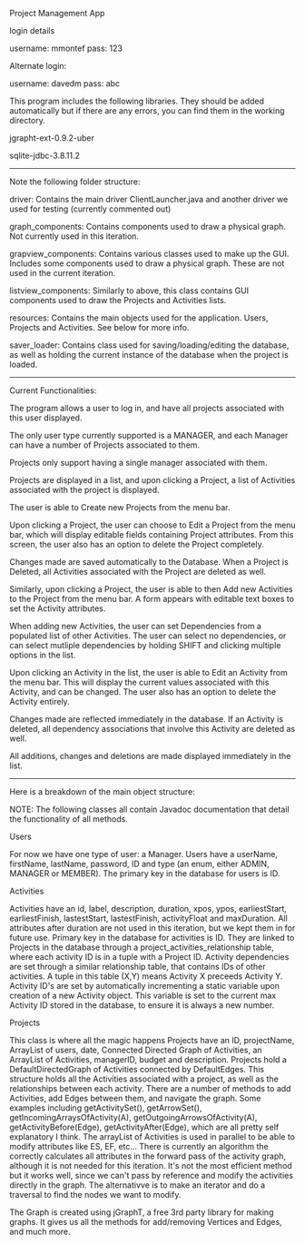 
Project Management App

login details

username: mmontef
pass: 123

Alternate login:

username: davedm
pass: abc

This program includes the following libraries. They should be added automatically but if there are any errors, you can find them in the working directory.

jgrapht-ext-0.9.2-uber

sqlite-jdbc-3.8.11.2


******

Note the following folder structure:

driver: Contains the main driver ClientLauncher.java and another driver we used for testing (currently commented out)

graph_components: Contains components used to draw a physical graph. Not currently used in this iteration.

grapview_components: Contains various classes used to make up the GUI. Includes some components used to draw a physical graph.
These are not used in the current iteration.

listview_components: Similarly to above, this class contains GUI components used to draw the Projects and Activities lists.

resources: Contains the main objects used for the application. Users, Projects and Activities. See below for more info.

saver_loader: Contains class used for saving/loading/editing the database, as well as holding the current instance of the database when the project is loaded.

******

Current Functionalities:

The program allows a user to log in, and have all projects associated with this user displayed.

The only user type currently supported is a MANAGER, and each Manager can have a number of Projects associated to them.

Projects only support having a single manager associated with them.

Projects are displayed in a list, and upon clicking a Project, a list of Activities associated with the project is displayed.

The user is able to Create new Projects from the menu bar. 

Upon clicking a Project, the user can choose to Edit a Project from the menu bar, which will display editable fields containing Project attributes. From this screen, the user also has an option to delete the Project completely.

Changes made are saved automatically to the Database. When a Project is Deleted, all Activities associated with the Project are deleted as well.

Similarly, upon clicking a Project, the user is able to then Add new Activities to the Project from the menu bar. A form appears with editable text boxes to set the Activity attributes.

When adding new Activities, the user can set Dependencies from a populated list of other Activities. The user can select no dependencies, or can select mutliple dependencies by holding SHIFT and clicking multiple options in the list.

Upon clicking an Activity in the list, the user is able to Edit an Activity from the menu bar. This will display the current values associated with this Activity, and can be changed. The user also has an option to delete the Activity entirely.

Changes made are reflected immediately in the database. If an Activity is deleted, all dependency associations that involve this Activity are deleted as well.

All additions, changes and deletions are made displayed immediately in the list.

******

Here is a breakdown of the main object structure:

NOTE: The following classes all contain Javadoc documentation that detail the functionality of all methods.

Users

For now we have one type of user: a Manager.
Users have a userName, firstName, lastName, password, ID and type (an enum, either ADMIN, MANAGER or MEMBER).
The primary key in the database for users is ID.

Activities

Activities have an id, label, description, duration, xpos, ypos, earliestStart, earliestFinish, lastestStart, lastestFinish, activityFloat and maxDuration. All attributes after duration are not used in this iteration, but we kept them in for future use.
Primary key in the database for activities is ID.
They are linked to Projects in the database through a project_activities_relationship table, where each activity ID is in a tuple with a Project ID.
Activity dependencies are set through a similar relationship table, that contains IDs of other activities. A tuple in this table (X,Y) means Activity X preceeds Activity Y.
Activity ID's are set by automatically incrementing a static variable upon creation of a new Activity object.
This variable is set to the current max Activity ID stored in the database, to ensure it is always a new number.

Projects

This class is where all the magic happens
Projects have an ID, projectName, ArrayList of users, date, Connected Directed Graph of Activities, an ArrayList of Activities, managerID, budget and description.
Projects hold a DefaultDirectedGraph of Activities connected by DefaultEdges. This structure holds all the Activities associated with a project, as well as the relationships between each activity.
There are a number of methods to add Activities, add Edges between them, and navigate the graph. Some examples including getActivitySet(), getArrowSet(), getIncomingArraysOfActivity(A), getOutgoingArrowsOfActivity(A), getActivityBefore(Edge), getActivityAfter(Edge), which are all pretty self explanatory I think.
The arrayList of Activities is used in parallel to be able to modify attributes like ES, EF, etc... There is currently an algorithm the correctly calculates all attributes in the forward pass of the activity graph, although it is not needed for this iteration.
It's not the most efficient method but it works well, since we can't pass by reference and modify the activities directly in the graph. The alternativve is to make an iterator and do a traversal to find the nodes we want to modify.

The Graph is created using jGraphT, a free 3rd party library for making graphs. It gives us all the methods for add/removing Vertices and Edges, and much more.




